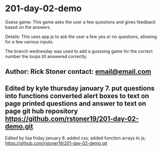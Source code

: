 # 201-day-02-demo

Guess game:
This game asks the user a few questions and gives feedback based on the answers.

Details:
This uses app.js to ask the user a few yes or no questions, allowing for a few various inputs.

The branch wednesday was used to add a guessing game for the correct number the loops till answered correctly.

Author: Rick Stoner
contact: email@email.com
-----------------------------------
Edited by kyle thursday january 7.
  put questions into functions
  converted alert boxes to text on page
  printed questions and answer to text on page
  git hub repository
  https://github.com/rstoner19/201-day-02-demo.git
-----------------------------------
Edited by lisa friday january 8.
  added css;
  added function arrays to js;
  https://github.com/rstoner19/201-day-02-demo.git
